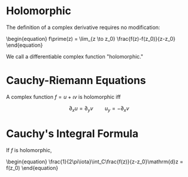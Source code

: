 # Holomorphic

The definition of a complex derivative requires no modification:

\begin{equation}
f\prime(z) = \lim_{z \to z_0} \frac{f(z)-f(z_0)}{z-z_0}
\end{equation}

We call a differentiable complex function "holomorphic."

# Cauchy-Riemann Equations

A complex function $f=u+\iota v$ is holomorphic iff

$$
\partial_x u = \partial_y v \qquad u_y = - \partial_x v
$$

# Cauchy's Integral Formula

If $f$ is holomorphic,

\begin{equation}
\frac{1}{2\pi\iota}\int_C\frac{f(z)}{z-z_0}\mathrm{d}z = f(z_0)
\end{equation}